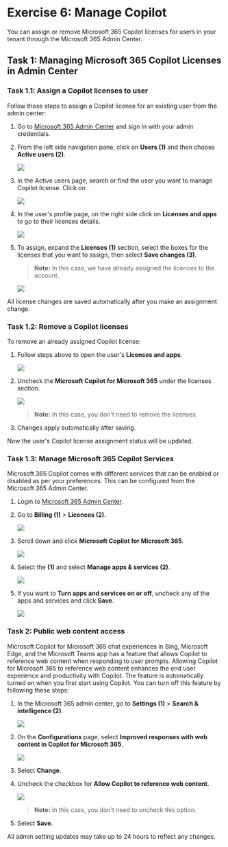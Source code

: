 # Exercise 6: Manage Copilot

You can assign or remove Microsoft 365 Copilot licenses for users in your tenant through the Microsoft 365 Admin Center.

## Task 1: Managing Microsoft 365 Copilot Licenses in Admin Center

### Task 1.1: Assign a Copilot licenses to user

Follow these steps to assign a Copilot license for an existing user from the admin center:

1. Go to [Microsoft 365 Admin Center](admin.microsoft.com) and sign in with your admin credentials.


1. From the left side navigation pane, click on **Users (1)** and then choose **Active users (2)**.

    ![](../labguide/media/M8.png)

1.  In the Active users page, search or find the user you want to manage Copilot license. Click on **<inject key="AzureAdUserEmail"></inject>**.

    ![](../labguide/media/M9.png)

1. In the user's profile page, on the right side click on **Licenses and apps** to go to their licenses details.

    ![](../labguide/media/M10.png)

1. To assign, expand the **Licenses (1)** section, select the boxes for the licenses that you want to assign, then select **Save changes (3)**.

   >**Note:** In this case, we have already assigned the licences to the account.

    ![](../labguide/media/M11.png)

 All license changes are saved automatically after you make an assignment change.

### Task 1.2: Remove a Copilot licenses

To remove an already assigned Copilot license:

1. Follow steps above to open the user's **Licenses and apps**.

    ![](../labguide/media/M10.png)

1. Uncheck the **Microsoft Copilot for Microsoft 365** under the licenses section.

    ![](../labguide/media/M18.png)

    >**Note:** In this case, you don't need to remove the licenses.

1. Changes apply automatically after saving.

Now the user's Copilot license assignment status will be updated.

### Task 1.3: Manage Microsoft 365 Copilot Services

Microsoft 365 Copilot comes with different services that can be enabled or disabled as per your preferences. This can be configured from the Microsoft 365 Admin Center.

1. Login to [Microsoft 365 Admin Center](admin.microsoft.com).


1. Go to **Billing (1)** > **Licences (2)**.

    ![](../labguide/media/M14.png)

1. Scroll down and click **Microsoft Copilot for Microsoft 365**.

    ![](../labguide/media/M15.png)

1. Select the **<inject key="AzureAdUserEmail"></inject> (1)** and select **Manage apps & services (2)**. 

   ![](../labguide/media/M16.png)

1. If you want to **Turn apps and services on or off**, uncheck any of the apps and services and click **Save**.
 
   ![](../labguide/media/M17.png)


### Task 2: Public web content access

Microsoft Copilot for Microsoft 365 chat experiences in Bing, Microsoft Edge, and the Microsoft Teams app has a feature that allows Copilot to reference web content when responding to user prompts. Allowing Copilot for Microsoft 365 to reference web content enhances the end user experience and productivity with Copilot. The feature is automatically turned on when you first start using Copilot. You can turn off this feature by following these steps:

1. In the Microsoft 365 admin center, go to **Settings (1)** > **Search & intelligence (2)**.

    ![](../labguide/media/M19.png)

1. On the **Configurations** page, select **Improved responses with web content in Copilot for Microsoft 365**.

    ![](../labguide/media/M20.png)

1. Select **Change**.

1. Uncheck the checkbox for **Allow Copilot to reference web content**.

    ![](../labguide/media/m21.png)

    >**Note:** In this case, you don't need to uncheck this option.

1. Select **Save**.

All admin setting updates may take up to 24 hours to reflect any changes.


